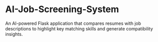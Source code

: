 # AI-Job-Screening-System
An AI-powered Flask application that compares resumes with job descriptions to highlight key matching skills and generate compatibility insights.
